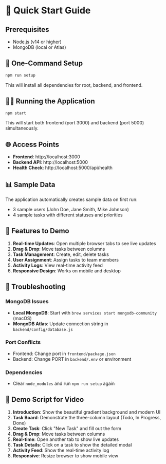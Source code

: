 # 🚀 Quick Start Guide

## Prerequisites
- Node.js (v14 or higher)
- MongoDB (local or Atlas)

## 🎯 One-Command Setup

```bash
npm run setup
```

This will install all dependencies for root, backend, and frontend.

## 🏃‍♂️ Running the Application

```bash
npm start
```

This will start both frontend (port 3000) and backend (port 5000) simultaneously.

## 🌐 Access Points

- **Frontend**: http://localhost:3000
- **Backend API**: http://localhost:5000
- **Health Check**: http://localhost:5000/api/health

## 📊 Sample Data

The application automatically creates sample data on first run:
- 3 sample users (John Doe, Jane Smith, Mike Johnson)
- 4 sample tasks with different statuses and priorities

## 🎨 Features to Demo

1. **Real-time Updates**: Open multiple browser tabs to see live updates
2. **Drag & Drop**: Move tasks between columns
3. **Task Management**: Create, edit, delete tasks
4. **User Assignment**: Assign tasks to team members
5. **Activity Logs**: View real-time activity feed
6. **Responsive Design**: Works on mobile and desktop

## 🔧 Troubleshooting

### MongoDB Issues
- **Local MongoDB**: Start with `brew services start mongodb-community` (macOS)
- **MongoDB Atlas**: Update connection string in `backend/config/database.js`

### Port Conflicts
- Frontend: Change port in `frontend/package.json`
- Backend: Change PORT in `backend/.env` or environment

### Dependencies
- Clear `node_modules` and run `npm run setup` again

## 📱 Demo Script for Video

1. **Introduction**: Show the beautiful gradient background and modern UI
2. **Task Board**: Demonstrate the three-column layout (Todo, In Progress, Done)
3. **Create Task**: Click "New Task" and fill out the form
4. **Drag & Drop**: Move tasks between columns
5. **Real-time**: Open another tab to show live updates
6. **Task Details**: Click on a task to show the detailed modal
7. **Activity Feed**: Show the real-time activity log
8. **Responsive**: Resize browser to show mobile view
